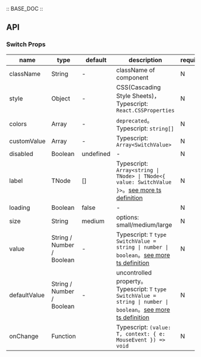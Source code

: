 :: BASE_DOC ::

## API

### Switch Props

name | type | default | description | required
-- | -- | -- | -- | --
className | String | - | className of component | N
style | Object | - | CSS(Cascading Style Sheets)，Typescript: `React.CSSProperties` | N
colors | Array | - | `deprecated`。Typescript: `string[]` | N
customValue | Array | - | Typescript: `Array<SwitchValue>` | N
disabled | Boolean | undefined | \- | N
label | TNode | [] | Typescript: `Array<string \| TNode> \| TNode<{ value: SwitchValue }>`。[see more ts definition](https://github.com/Tencent/tdesign-mobile-react/blob/develop/src/common.ts) | N
loading | Boolean | false | \- | N
size | String | medium | options: small/medium/large | N
value | String / Number / Boolean | - | Typescript: `T` `type SwitchValue = string \| number \| boolean`。[see more ts definition](https://github.com/Tencent/tdesign-mobile-react/tree/develop/src/switch/type.ts) | N
defaultValue | String / Number / Boolean | - | uncontrolled property。Typescript: `T` `type SwitchValue = string \| number \| boolean`。[see more ts definition](https://github.com/Tencent/tdesign-mobile-react/tree/develop/src/switch/type.ts) | N
onChange | Function |  | Typescript: `(value: T, context: { e: MouseEvent }) => void`<br/> | N
